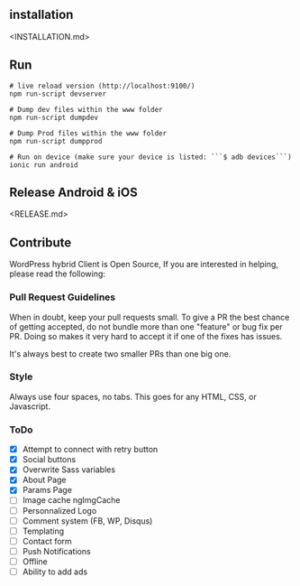 ## installation

<INSTALLATION.md>

## Run
```
# live reload version (http://localhost:9100/)
npm run-script devserver

# Dump dev files within the www folder
npm run-script dumpdev

# Dump Prod files within the www folder
npm run-script dumpprod

# Run on device (make sure your device is listed: ```$ adb devices```)
ionic run android
```

## Release Android & iOS

<RELEASE.md>

## Contribute

WordPress hybrid Client is Open Source, If you are interested in helping, please read the following:

### Pull Request Guidelines

When in doubt, keep your pull requests small. To give a PR the best chance of getting accepted, do not bundle more than one "feature" or bug fix per PR. Doing so makes it very hard to accept it if one of the fixes has issues.

It's always best to create two smaller PRs than one big one.

### Style

Always use four spaces, no tabs. This goes for any HTML, CSS, or Javascript.

### ToDo

- [X] Attempt to connect with retry button
- [X] Social buttons
- [X] Overwrite Sass variables
- [X] About Page
- [X] Params Page
- [ ] Image cache ngImgCache
- [ ] Personnalized Logo
- [ ] Comment system (FB, WP, Disqus)
- [ ] Templating
- [ ] Contact form
- [ ] Push Notifications
- [ ] Offline
- [ ] Ability to add ads
